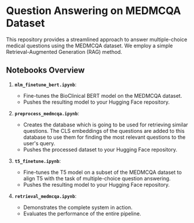 # Question Answering on MEDMCQA Dataset

This repository provides a streamlined approach to answer multiple-choice medical questions using the MEDMCQA dataset. We employ a simple Retrieval-Augmented Generation (RAG) method.


## Notebooks Overview

1. **`mlm_finetune_bert.ipynb`**:
    - Fine-tunes the BioClinical BERT model on the MEDMCQA dataset.
    - Pushes the resulting model to your Hugging Face repository.

2. **`preprocess_medmcqa.ipynb`**:
    - Creates the database which is going to be used for retrieving similar questions. The CLS embeddings of the questions are added to this database to use them for finding the most relevant questions to the user's query.
    - Pushes the processed dataset to your Hugging Face repository.

3. **`t5_finetune.ipynb`**:
    - Fine-tunes the T5 model on a subset of the MEDMCQA dataset to align T5 with the task of multiple-choice question answering.
    - Pushes the resulting model to your Hugging Face repository.

4. **`retrieval_medmcqa.ipynb`**:
    - Demonstrates the complete system in action.
    - Evaluates the performance of the entire pipeline.